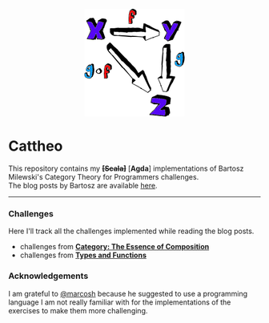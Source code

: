 <p align="center">
  <img src="https://github.com/P3trur0/cattheo/blob/master/cattheo.png?raw=true" alt="Cattheo"/>
</p>

Cattheo
===

This repository contains my ~~**[Scala]**~~ [**Agda**] implementations of Bartosz Milewski's Category Theory for Programmers challenges.  
The blog posts by Bartosz are available [here](https://bartoszmilewski.com/2014/10/28/category-theory-for-programmers-the-preface/).

---

### Challenges
Here I'll track all the challenges implemented while reading the blog posts.  

- challenges from [**Category: The Essence of Composition**](https://github.com/P3trur0/cattheo/tree/master/challenges/post_1.md)
- challenges from [**Types and Functions**](https://github.com/P3trur0/cattheo/tree/master/challenges/post_2.md)

### Acknowledgements

I am grateful to [@marcosh](https://github.com/marcosh) because he suggested to use a programming language I am not really familiar with for the implementations of the exercises to make them more challenging.
